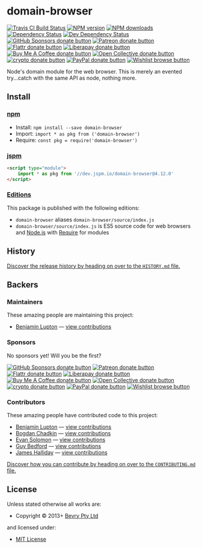 <!-- TITLE/ -->

<h1>domain-browser</h1>

<!-- /TITLE -->


<!-- BADGES/ -->

<span class="badge-travisci"><a href="http://travis-ci.com/bevry/domain-browser" title="Check this project's build status on TravisCI"><img src="https://img.shields.io/travis/com/bevry/domain-browser/master.svg" alt="Travis CI Build Status" /></a></span>
<span class="badge-npmversion"><a href="https://npmjs.org/package/domain-browser" title="View this project on NPM"><img src="https://img.shields.io/npm/v/domain-browser.svg" alt="NPM version" /></a></span>
<span class="badge-npmdownloads"><a href="https://npmjs.org/package/domain-browser" title="View this project on NPM"><img src="https://img.shields.io/npm/dm/domain-browser.svg" alt="NPM downloads" /></a></span>
<span class="badge-daviddm"><a href="https://david-dm.org/bevry/domain-browser" title="View the status of this project's dependencies on DavidDM"><img src="https://img.shields.io/david/bevry/domain-browser.svg" alt="Dependency Status" /></a></span>
<span class="badge-daviddmdev"><a href="https://david-dm.org/bevry/domain-browser#info=devDependencies" title="View the status of this project's development dependencies on DavidDM"><img src="https://img.shields.io/david/dev/bevry/domain-browser.svg" alt="Dev Dependency Status" /></a></span>
<br class="badge-separator" />
<span class="badge-githubsponsors"><a href="https://github.com/sponsors/balupton" title="Donate to this project using GitHub Sponsors"><img src="https://img.shields.io/badge/github-donate-yellow.svg" alt="GitHub Sponsors donate button" /></a></span>
<span class="badge-patreon"><a href="https://patreon.com/bevry" title="Donate to this project using Patreon"><img src="https://img.shields.io/badge/patreon-donate-yellow.svg" alt="Patreon donate button" /></a></span>
<span class="badge-flattr"><a href="https://flattr.com/profile/balupton" title="Donate to this project using Flattr"><img src="https://img.shields.io/badge/flattr-donate-yellow.svg" alt="Flattr donate button" /></a></span>
<span class="badge-liberapay"><a href="https://liberapay.com/bevry" title="Donate to this project using Liberapay"><img src="https://img.shields.io/badge/liberapay-donate-yellow.svg" alt="Liberapay donate button" /></a></span>
<span class="badge-buymeacoffee"><a href="https://buymeacoffee.com/balupton" title="Donate to this project using Buy Me A Coffee"><img src="https://img.shields.io/badge/buy%20me%20a%20coffee-donate-yellow.svg" alt="Buy Me A Coffee donate button" /></a></span>
<span class="badge-opencollective"><a href="https://opencollective.com/bevry" title="Donate to this project using Open Collective"><img src="https://img.shields.io/badge/open%20collective-donate-yellow.svg" alt="Open Collective donate button" /></a></span>
<span class="badge-crypto"><a href="https://bevry.me/crypto" title="Donate to this project using Cryptocurrency"><img src="https://img.shields.io/badge/crypto-donate-yellow.svg" alt="crypto donate button" /></a></span>
<span class="badge-paypal"><a href="https://bevry.me/paypal" title="Donate to this project using Paypal"><img src="https://img.shields.io/badge/paypal-donate-yellow.svg" alt="PayPal donate button" /></a></span>
<span class="badge-wishlist"><a href="https://bevry.me/wishlist" title="Buy an item on our wishlist for us"><img src="https://img.shields.io/badge/wishlist-donate-yellow.svg" alt="Wishlist browse button" /></a></span>

<!-- /BADGES -->


<!-- DESCRIPTION/ -->

Node's domain module for the web browser. This is merely an evented try...catch with the same API as node, nothing more.

<!-- /DESCRIPTION -->


<!-- INSTALL/ -->

<h2>Install</h2>

<a href="https://npmjs.com" title="npm is a package manager for javascript"><h3>npm</h3></a>
<ul>
<li>Install: <code>npm install --save domain-browser</code></li>
<li>Import: <code>import * as pkg from ('domain-browser')</code></li>
<li>Require: <code>const pkg = require('domain-browser')</code></li>
</ul>

<a href="https://jspm.io" title="Native ES Modules CDN"><h3>jspm</h3></a>

``` html
<script type="module">
    import * as pkg from '//dev.jspm.io/domain-browser@4.12.0'
</script>
```

<h3><a href="https://editions.bevry.me" title="Editions are the best way to produce and consume packages you care about.">Editions</a></h3>

<p>This package is published with the following editions:</p>

<ul><li><code>domain-browser</code> aliases <code>domain-browser/source/index.js</code></li>
<li><code>domain-browser/source/index.js</code> is ES5 source code for web browsers and <a href="https://nodejs.org" title="Node.js is a JavaScript runtime built on Chrome's V8 JavaScript engine">Node.js</a> with <a href="https://nodejs.org/dist/latest-v5.x/docs/api/modules.html" title="Node/CJS Modules">Require</a> for modules</li></ul>

<!-- /INSTALL -->


<!-- HISTORY/ -->

<h2>History</h2>

<a href="https://github.com/bevry/domain-browser/blob/master/HISTORY.md#files">Discover the release history by heading on over to the <code>HISTORY.md</code> file.</a>

<!-- /HISTORY -->


<!-- BACKERS/ -->

<h2>Backers</h2>

<h3>Maintainers</h3>

These amazing people are maintaining this project:

<ul><li><a href="https://github.com/balupton">Benjamin Lupton</a> — <a href="https://github.com/bevry/domain-browser/commits?author=balupton" title="View the GitHub contributions of Benjamin Lupton on repository bevry/domain-browser">view contributions</a></li></ul>

<h3>Sponsors</h3>

No sponsors yet! Will you be the first?

<span class="badge-githubsponsors"><a href="https://github.com/sponsors/balupton" title="Donate to this project using GitHub Sponsors"><img src="https://img.shields.io/badge/github-donate-yellow.svg" alt="GitHub Sponsors donate button" /></a></span>
<span class="badge-patreon"><a href="https://patreon.com/bevry" title="Donate to this project using Patreon"><img src="https://img.shields.io/badge/patreon-donate-yellow.svg" alt="Patreon donate button" /></a></span>
<span class="badge-flattr"><a href="https://flattr.com/profile/balupton" title="Donate to this project using Flattr"><img src="https://img.shields.io/badge/flattr-donate-yellow.svg" alt="Flattr donate button" /></a></span>
<span class="badge-liberapay"><a href="https://liberapay.com/bevry" title="Donate to this project using Liberapay"><img src="https://img.shields.io/badge/liberapay-donate-yellow.svg" alt="Liberapay donate button" /></a></span>
<span class="badge-buymeacoffee"><a href="https://buymeacoffee.com/balupton" title="Donate to this project using Buy Me A Coffee"><img src="https://img.shields.io/badge/buy%20me%20a%20coffee-donate-yellow.svg" alt="Buy Me A Coffee donate button" /></a></span>
<span class="badge-opencollective"><a href="https://opencollective.com/bevry" title="Donate to this project using Open Collective"><img src="https://img.shields.io/badge/open%20collective-donate-yellow.svg" alt="Open Collective donate button" /></a></span>
<span class="badge-crypto"><a href="https://bevry.me/crypto" title="Donate to this project using Cryptocurrency"><img src="https://img.shields.io/badge/crypto-donate-yellow.svg" alt="crypto donate button" /></a></span>
<span class="badge-paypal"><a href="https://bevry.me/paypal" title="Donate to this project using Paypal"><img src="https://img.shields.io/badge/paypal-donate-yellow.svg" alt="PayPal donate button" /></a></span>
<span class="badge-wishlist"><a href="https://bevry.me/wishlist" title="Buy an item on our wishlist for us"><img src="https://img.shields.io/badge/wishlist-donate-yellow.svg" alt="Wishlist browse button" /></a></span>

<h3>Contributors</h3>

These amazing people have contributed code to this project:

<ul><li><a href="https://github.com/balupton">Benjamin Lupton</a> — <a href="https://github.com/bevry/domain-browser/commits?author=balupton" title="View the GitHub contributions of Benjamin Lupton on repository bevry/domain-browser">view contributions</a></li>
<li><a href="https://github.com/TrySound">Bogdan Chadkin</a> — <a href="https://github.com/bevry/domain-browser/commits?author=TrySound" title="View the GitHub contributions of Bogdan Chadkin on repository bevry/domain-browser">view contributions</a></li>
<li><a href="https://github.com/evansolomon">Evan Solomon</a> — <a href="https://github.com/bevry/domain-browser/commits?author=evansolomon" title="View the GitHub contributions of Evan Solomon on repository bevry/domain-browser">view contributions</a></li>
<li><a href="https://github.com/guybedford">Guy Bedford</a> — <a href="https://github.com/bevry/domain-browser/commits?author=guybedford" title="View the GitHub contributions of Guy Bedford on repository bevry/domain-browser">view contributions</a></li>
<li><a href="https://github.com/substack">James Halliday</a> — <a href="https://github.com/bevry/domain-browser/commits?author=substack" title="View the GitHub contributions of James Halliday on repository bevry/domain-browser">view contributions</a></li></ul>

<a href="https://github.com/bevry/domain-browser/blob/master/CONTRIBUTING.md#files">Discover how you can contribute by heading on over to the <code>CONTRIBUTING.md</code> file.</a>

<!-- /BACKERS -->


<!-- LICENSE/ -->

<h2>License</h2>

Unless stated otherwise all works are:

<ul><li>Copyright &copy; 2013+ <a href="http://bevry.me">Bevry Pty Ltd</a></li></ul>

and licensed under:

<ul><li><a href="http://spdx.org/licenses/MIT.html">MIT License</a></li></ul>

<!-- /LICENSE -->
